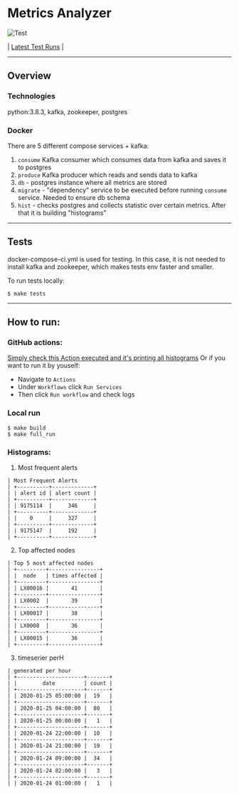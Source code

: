 # Metrics Analyzer
![Test](https://github.com/SHAKOTN/metrics_anylizer/workflows/Test/badge.svg)

| [Latest Test Runs](https://github.com/SHAKOTN/metrics_anylizer/actions?query=workflow%3ATest) |

---

## Overview

### Technologies
python:3.8.3, kafka, zookeeper, postgres

### Docker
There are 5 different compose services + kafka:
1. `consume` Kafka consumer which consumes data from kafka and saves it to postgres
2. `produce` Kafka producer which reads and sends data to kafka
3. `db` - postgres instance where all metrics are stored
4. `migrate` - "dependency" service to be executed before running `consume` service. Needed to ensure db schema
5. `hist` - checks postgres and collects statistic over certain metrics. After that it is building "histograms"


---

## Tests
docker-compose-ci.yml is used for testing. In this case, it is not needed to install kafka and zookeeper, which makes
tests env faster and smaller.

To run tests locally:

```
$ make tests
```

---

## How to run:
### GitHub actions:
[Simply check this Action executed and it's printing all histograms](https://github.com/SHAKOTN/metrics_anylizer/actions/runs/523328768)
Or if you want to run it by youself:
- Navigate to `Actions`
- Under `Workflows` click `Run Services`
- Then click `Run workflow` and check logs


### Local run
```
$ make build
$ make full_run
```

### Histograms:
1. Most frequent alerts
```
| Most Frequent Alerts
| +----------+-------------+
| | alert id | alert count |
| +----------+-------------+
| | 9175114  |     346     |
| +----------+-------------+
| |    0     |     327     |
| +----------+-------------+
| | 9175147  |     192     |
| +----------+-------------+
```
2. Top affected nodes
```
| Top 5 most affected nodes
| +---------+----------------+
| |  node   | times affected |
| +---------+----------------+
| | LX00016 |       41       |
| +---------+----------------+
| | LX0002  |       39       |
| +---------+----------------+
| | LX00017 |       38       |
| +---------+----------------+
| | LX0008  |       36       |
| +---------+----------------+
| | LX00015 |       36       |
| +---------+----------------+
```
3. timeserier perH
```
| generated per hour
| +---------------------+-------+
| |        date         | count |
| +---------------------+-------+
| | 2020-01-25 05:00:00 |  19   |
| +---------------------+-------+
| | 2020-01-25 04:00:00 |  80   |
| +---------------------+-------+
| | 2020-01-25 00:00:00 |   1   |
| +---------------------+-------+
| | 2020-01-24 22:00:00 |  10   |
| +---------------------+-------+
| | 2020-01-24 21:00:00 |  19   |
| +---------------------+-------+
| | 2020-01-24 09:00:00 |  34   |
| +---------------------+-------+
| | 2020-01-24 02:00:00 |   3   |
| +---------------------+-------+
| | 2020-01-24 01:00:00 |   1   |
```
